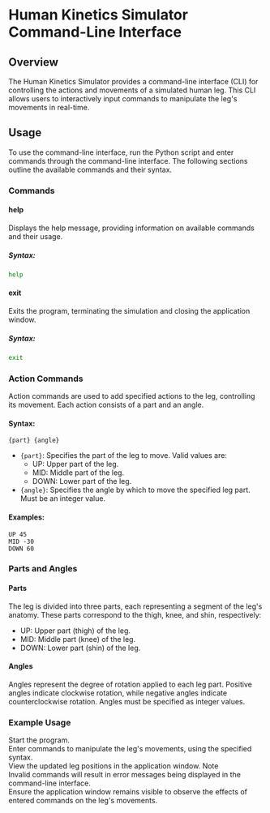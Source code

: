 # Human Kinetics Simulator Command-Line Interface
## Overview
The Human Kinetics Simulator provides a command-line interface (CLI) for controlling the actions and movements of a simulated human leg. This CLI allows users to interactively input commands to manipulate the leg's movements in real-time.

## Usage
To use the command-line interface, run the Python script and enter commands through the command-line interface. The following sections outline the available commands and their syntax.

### Commands
#### help
Displays the help message, providing information on available commands and their usage.

##### Syntax:

```bash
help
```
#### exit
Exits the program, terminating the simulation and closing the application window.

##### Syntax:

```bash
exit
```

### Action Commands
Action commands are used to add specified actions to the leg, controlling its movement. Each action consists of a part and an angle.

#### Syntax:

```
{part} {angle}
```

- `{part}`: Specifies the part of the leg to move. Valid values are:  
	- UP: Upper part of the leg.
	- MID: Middle part of the leg.
	- DOWN: Lower part of the leg.
- `{angle}`: Specifies the angle by which to move the specified leg part. Must be an integer value.

#### Examples:

```
UP 45
MID -30
DOWN 60
```
### Parts and Angles
#### Parts
The leg is divided into three parts, each representing a segment of the leg's anatomy. These parts correspond to the thigh, knee, and shin, respectively:

- UP: Upper part (thigh) of the leg.
- MID: Middle part (knee) of the leg.
- DOWN: Lower part (shin) of the leg.

#### Angles
Angles represent the degree of rotation applied to each leg part. Positive angles indicate clockwise rotation, while negative angles indicate counterclockwise rotation. Angles must be specified as integer values.

### Example Usage
Start the program.  
Enter commands to manipulate the leg's movements, using the specified syntax.  
View the updated leg positions in the application window.
Note  
Invalid commands will result in error messages being displayed in the command-line interface.  
Ensure the application window remains visible to observe the effects of entered commands on the leg's movements.  
